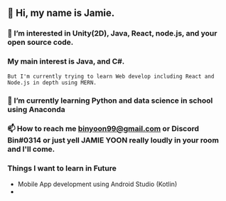 ## 👋 Hi, my name is Jamie. 

### 👀 I’m interested in Unity(2D), Java, React, node.js, and your open source code. 
### My main interest is Java, and C#. 
    But I'm currently trying to learn Web develop including React and Node.js in depth using MERN.

### 🌱 I’m currently learning Python and data science in school using Anaconda

### 📫 How to reach me binyoon99@gmail.com or Discord Bin#0314 or just yell JAMIE YOON really loudly in your room and I'll come.

### Things I want to learn in Future 
  - Mobile App development using Android Studio (Kotlin)
  - 
<!---
binyoon99/binyoon99 is a ✨ special ✨ repository because its `README.md` (this file) appears on your GitHub profile.
You can click the Preview link to take a look at your changes.
--->

